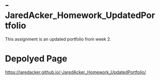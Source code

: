 # -JaredAcker_Homework_UpdatedPortfolio
This assignment is an updated portfolio from week 2.

# Depolyed Page
https://jaredacker.github.io/-JaredAcker_Homework_UpdatedPortfolio/